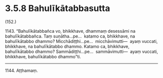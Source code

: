 # 3.5.8 Bahulīkātabbasutta

(152.)

1143\. “Bahulīkātabbañca vo, bhikkhave, dhammaṃ desessāmi na bahulīkātabbañca. Taṃ suṇātha…pe…  katamo ca, bhikkhave, na bahulīkātabbo dhammo? Micchādiṭṭhi…pe…  micchāvimutti—  ayaṃ vuccati, bhikkhave, na bahulīkātabbo dhammo. Katamo ca, bhikkhave, bahulīkātabbo dhammo? Sammādiṭṭhi…pe…  sammāvimutti—  ayaṃ vuccati, bhikkhave, bahulīkātabbo dhammo”ti.

---

1144\. Aṭṭhamaṃ.
